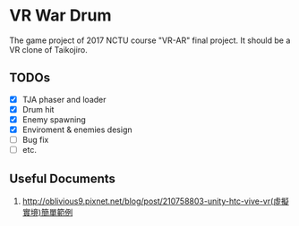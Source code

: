 # VR War Drum

The game project of 2017 NCTU course "VR-AR" final project. It should be a VR clone of Taikojiro.

## TODOs

- [x] TJA phaser and loader
- [x] Drum hit
- [x] Enemy spawning
- [x] Enviroment & enemies design
- [ ] Bug fix
- [ ] etc.

## Useful Documents

1. http://oblivious9.pixnet.net/blog/post/210758803-unity-htc-vive-vr(虛擬實境)簡單範例